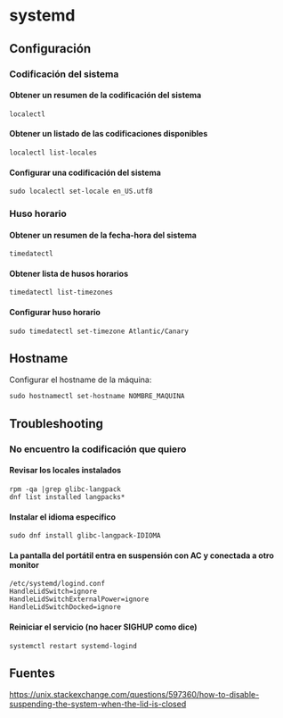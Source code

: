 # systemd

## Configuración

### Codificación del sistema

#### Obtener un resumen de la codificación del sistema

```
localectl
```

#### Obtener un listado de las codificaciones disponibles

```
localectl list-locales
```

#### Configurar una codificación del sistema

```
sudo localectl set-locale en_US.utf8
```

### Huso horario

#### Obtener un resumen de la fecha-hora del sistema

```
timedatectl
```

#### Obtener lista de husos horarios

```
timedatectl list-timezones
```

#### Configurar huso horario

```
sudo timedatectl set-timezone Atlantic/Canary
```

## Hostname

Configurar el hostname de la máquina:

```
sudo hostnamectl set-hostname NOMBRE_MAQUINA
```

## Troubleshooting

### No encuentro la codificación que quiero

#### Revisar los locales instalados

```
rpm -qa |grep glibc-langpack
dnf list installed langpacks*
```

#### Instalar el idioma específico

```
sudo dnf install glibc-langpack-IDIOMA
```

#### La pantalla del portátil entra en suspensión con AC y conectada a otro monitor

```
/etc/systemd/logind.conf
HandleLidSwitch=ignore
HandleLidSwitchExternalPower=ignore
HandleLidSwitchDocked=ignore
```

#### Reiniciar el servicio (no hacer SIGHUP como dice)

```
systemctl restart systemd-logind
```

## Fuentes

https://unix.stackexchange.com/questions/597360/how-to-disable-suspending-the-system-when-the-lid-is-closed